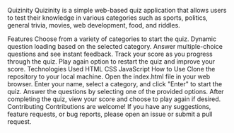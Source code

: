 Quizinity
Quizinity is a simple web-based quiz application that allows users to test their knowledge in various categories such as sports, politics, general trivia, movies, web development, food, and riddles.

Features
Choose from a variety of categories to start the quiz.
Dynamic question loading based on the selected category.
Answer multiple-choice questions and see instant feedback.
Track your score as you progress through the quiz.
Play again option to restart the quiz and improve your score.
Technologies Used
HTML
CSS
JavaScript
How to Use
Clone the repository to your local machine.
Open the index.html file in your web browser.
Enter your name, select a category, and click "Enter" to start the quiz.
Answer the questions by selecting one of the provided options.
After completing the quiz, view your score and choose to play again if desired.
Contributing
Contributions are welcome! If you have any suggestions, feature requests, or bug reports, please open an issue or submit a pull request.
